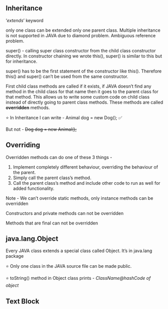 ## Inheritance

‘*extends*’ keyword

only one class can be extended only one parent class. Multiple inheritance is not supported in JAVA due to diamond problem. Ambiguous reference problem.

super() - calling super class constructor from the child class constructor directly. In constructor chaining we wrote this(), super() is similar to this but for inheritance.

super() has to be the first statement of the constructor like this(). Therefore this() and super() can’t be used from the same constructor.

First child class methods are called if it exists, if JAVA doesn’t find any method in the child class for that name then it goes to the parent class for that method. This allows us to write some custom code on child class instead of directly going to parent class methods. These methods are called **overridden** methods.

⭐ In Inheritance I can write - Animal dog = new Dog(); ✅

But not - ~~Dog dog = new Animal();~~

## Overriding

Overridden methods can do one of these 3 things - 

1. Implement completely different behaviour,  overriding the behaviour of the parent.
2. Simply call the parent class’s method.
3. Call the parent class’s method and include other code to run as well for added functionality.

Note - We can’t override static methods, only instance methods can be overridden

Constructors and private methods can not be overridden

Methods that are final can not be overridden

## java.lang.Object

Every JAVA class extends a special class called Object. It’s in java.lang package

⭐ Only one class in the JAVA source file can be made public.

⭐ toString() method in Object class prints - *ClassName@hashCode of object*

## Text Block
